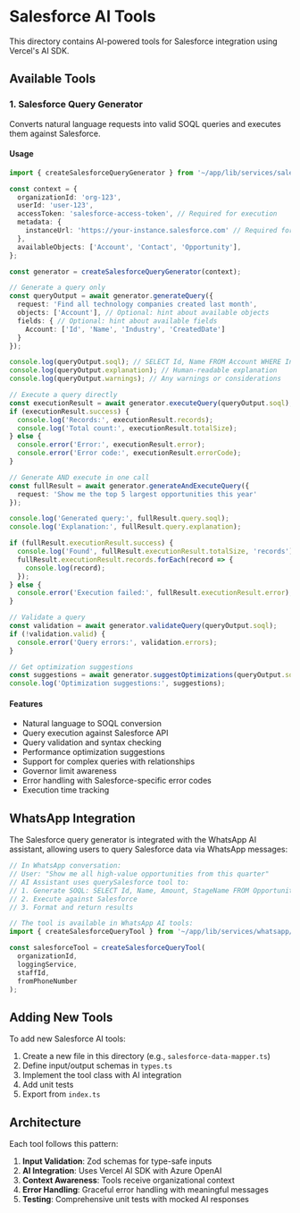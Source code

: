 # Salesforce AI Tools

This directory contains AI-powered tools for Salesforce integration using Vercel's AI SDK.

## Available Tools

### 1. Salesforce Query Generator

Converts natural language requests into valid SOQL queries and executes them against Salesforce.

#### Usage

```typescript
import { createSalesforceQueryGenerator } from '~/app/lib/services/salesforce/tools';

const context = {
  organizationId: 'org-123',
  userId: 'user-123',
  accessToken: 'salesforce-access-token', // Required for execution
  metadata: {
    instanceUrl: 'https://your-instance.salesforce.com' // Required for execution
  },
  availableObjects: ['Account', 'Contact', 'Opportunity'],
};

const generator = createSalesforceQueryGenerator(context);

// Generate a query only
const queryOutput = await generator.generateQuery({
  request: 'Find all technology companies created last month',
  objects: ['Account'], // Optional: hint about available objects
  fields: { // Optional: hint about available fields
    Account: ['Id', 'Name', 'Industry', 'CreatedDate']
  }
});

console.log(queryOutput.soql); // SELECT Id, Name FROM Account WHERE Industry = 'Technology' AND CreatedDate >= LAST_MONTH
console.log(queryOutput.explanation); // Human-readable explanation
console.log(queryOutput.warnings); // Any warnings or considerations

// Execute a query directly
const executionResult = await generator.executeQuery(queryOutput.soql);
if (executionResult.success) {
  console.log('Records:', executionResult.records);
  console.log('Total count:', executionResult.totalSize);
} else {
  console.error('Error:', executionResult.error);
  console.error('Error code:', executionResult.errorCode);
}

// Generate AND execute in one call
const fullResult = await generator.generateAndExecuteQuery({
  request: 'Show me the top 5 largest opportunities this year'
});

console.log('Generated query:', fullResult.query.soql);
console.log('Explanation:', fullResult.query.explanation);

if (fullResult.executionResult.success) {
  console.log('Found', fullResult.executionResult.totalSize, 'records');
  fullResult.executionResult.records.forEach(record => {
    console.log(record);
  });
} else {
  console.error('Execution failed:', fullResult.executionResult.error);
}

// Validate a query
const validation = await generator.validateQuery(queryOutput.soql);
if (!validation.valid) {
  console.error('Query errors:', validation.errors);
}

// Get optimization suggestions
const suggestions = await generator.suggestOptimizations(queryOutput.soql);
console.log('Optimization suggestions:', suggestions);
```

#### Features

- Natural language to SOQL conversion
- Query execution against Salesforce API
- Query validation and syntax checking
- Performance optimization suggestions
- Support for complex queries with relationships
- Governor limit awareness
- Error handling with Salesforce-specific error codes
- Execution time tracking

## WhatsApp Integration

The Salesforce query generator is integrated with the WhatsApp AI assistant, allowing users to query Salesforce data via WhatsApp messages:

```typescript
// In WhatsApp conversation:
// User: "Show me all high-value opportunities from this quarter"
// AI Assistant uses querySalesforce tool to:
// 1. Generate SOQL: SELECT Id, Name, Amount, StageName FROM Opportunity WHERE Amount > 50000 AND CreatedDate = THIS_QUARTER
// 2. Execute against Salesforce
// 3. Format and return results

// The tool is available in WhatsApp AI tools:
import { createSalesforceQueryTool } from '~/app/lib/services/whatsapp/salesforce-query-tool';

const salesforceTool = createSalesforceQueryTool(
  organizationId,
  loggingService,
  staffId,
  fromPhoneNumber
);
```

## Adding New Tools

To add new Salesforce AI tools:

1. Create a new file in this directory (e.g., `salesforce-data-mapper.ts`)
2. Define input/output schemas in `types.ts`
3. Implement the tool class with AI integration
4. Add unit tests
5. Export from `index.ts`

## Architecture

Each tool follows this pattern:

1. **Input Validation**: Zod schemas for type-safe inputs
2. **AI Integration**: Uses Vercel AI SDK with Azure OpenAI
3. **Context Awareness**: Tools receive organizational context
4. **Error Handling**: Graceful error handling with meaningful messages
5. **Testing**: Comprehensive unit tests with mocked AI responses